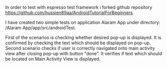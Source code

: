 In order to test with espresso test framework i forked github repository
https://github.com/hussien89aa/AndroidTutorialForBeginners.

I have created two simple tests on application Alaram App under directory:
/Alaram App/app/src/androidTest.

First of the scenarios is checking whether desired pop-up is displayed. It is confirmed
by checking the text which should be displayed on pop-up.
Second scenario checks if user is correctly navigated onto main activity view after closing pop-up
with button "done". It verifies if text which should be located on Main Activity View is displayed.
